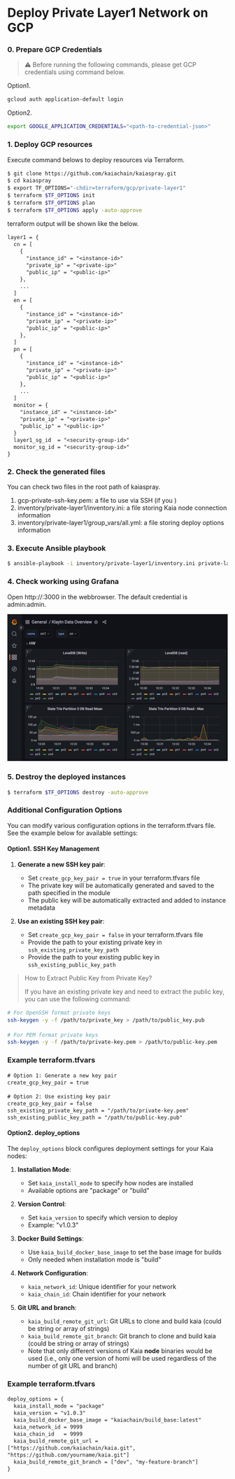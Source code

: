 # Deploy Private Layer1 Network on GCP

### 0. Prepare GCP Credentials
> :warning: Before running the following commands, please get GCP credentials using command below.

Option1.
```bash
gcloud auth application-default login
```
Option2.
```bash
export GOOGLE_APPLICATION_CREDENTIALS="<path-to-credential-json>"
```

### 1. Deploy GCP resources
Execute command belows to deploy resources via Terraform.
```bash
$ git clone https://github.com/kaiachain/kaiaspray.git
$ cd kaiaspray
$ export TF_OPTIONS="-chdir=terraform/gcp/private-layer1"
$ terraform $TF_OPTIONS init
$ terraform $TF_OPTIONS plan
$ terraform $TF_OPTIONS apply -auto-approve
```

terraform output will be shown like the below.
```hcl
layer1 = {
  cn = [
    {
      "instance_id" = "<instance-id>"
      "private_ip" = "<private-ip>"
      "public_ip" = "<public-ip>"
    },
    ...
  ]
  en = [
    {
      "instance_id" = "<instance-id>"
      "private_ip" = "<private-ip>"
      "public_ip" = "<public-ip>"
    },
  ]
  pn = [
    {
      "instance_id" = "<instance-id>"
      "private_ip" = "<private-ip>"
      "public_ip" = "<public-ip>"
    },
    ...
  ]
  monitor = {
    "instance_id" = "<instance-id>"
    "private_ip" = "<private-ip>"
    "public_ip" = "<public-ip>"
  }
  layer1_sg_id  = "<security-group-id>"
  monitor_sg_id = "<security-group-id>"
}
```

### 2. Check the generated files
You can check two files in the root path of kaiaspray.
1. gcp-private-ssh-key.pem: a file to use via SSH (if you )
2. inventory/private-layer1/inventory.ini: a file storing Kaia node connection information
3. inventory/private-layer1/group_vars/all.yml: a file storing deploy options information

### 3. Execute Ansible playbook
```bash
$ ansible-playbook -i inventory/private-layer1/inventory.ini private-layer1.yaml
```

### 4. Check working using Grafana
Open http://<monitor-public-ip>:3000 in the webbrowser. The default credential is admin:admin.

![Image](docs/img/grafana.png?raw=true)

### 5. Destroy the deployed instances
```bash
$ terraform $TF_OPTIONS destroy -auto-approve
```

### Additional Configuration Options

You can modify various configuration options in the terraform.tfvars file. See the example below for available settings:

#### Option1. SSH Key Management

1. **Generate a new SSH key pair**:
   - Set `create_gcp_key_pair = true` in your terraform.tfvars file
   - The private key will be automatically generated and saved to the path specified in the module
   - The public key will be automatically extracted and added to instance metadata

2. **Use an existing SSH key pair**:
   - Set `create_gcp_key_pair = false` in your terraform.tfvars file
   - Provide the path to your existing private key in `ssh_existing_private_key_path`
   - Provide the path to your existing public key in `ssh_existing_public_key_path`

> How to Extract Public Key from Private Key?
> 
> If you have an existing private key and need to extract the public key, you can use the following command:

```bash
# For OpenSSH format private keys
ssh-keygen -y -f /path/to/private_key > /path/to/public_key.pub

# For PEM format private keys
ssh-keygen -y -f /path/to/private-key.pem > /path/to/public-key.pem
```

### Example terraform.tfvars

```hcl
# Option 1: Generate a new key pair
create_gcp_key_pair = true

# Option 2: Use existing key pair
create_gcp_key_pair = false
ssh_existing_private_key_path = "/path/to/private-key.pem"
ssh_existing_public_key_path = "/path/to/public-key.pub"
```

#### Option2. deploy_options

The `deploy_options` block configures deployment settings for your Kaia nodes:

1. **Installation Mode**:
   - Set `kaia_install_mode` to specify how nodes are installed
   - Available options are "package" or "build"

2. **Version Control**:
   - Set `kaia_version` to specify which version to deploy
   - Example: "v1.0.3"

3. **Docker Build Settings**:
   - Use `kaia_build_docker_base_image` to set the base image for builds
   - Only needed when installation mode is "build"

4. **Network Configuration**:
   - `kaia_network_id`: Unique identifier for your network
   - `kaia_chain_id`: Chain identifier for your network

5. **Git URL and branch**:
   - `kaia_build_remote_git_url`: Git URLs to clone and build kaia (could be string or array of strings)
   - `kaia_build_remote_git_branch`: Git branch to clone and build kaia (could be string or array of strings)
   - Note that only different versions of Kaia **node** binaries would be used (i.e., only one version of homi will be used regardless of the number of git URL and branch)

### Example terraform.tfvars
```
deploy_options = {
  kaia_install_mode = "package"
  kaia_version = "v1.0.3"
  kaia_build_docker_base_image = "kaiachain/build_base:latest"
  kaia_network_id = 9999
  kaia_chain_id   = 9999
  kaia_build_remote_git_url = ["https://github.com/kaiachain/kaia.git", "https://github.com/yourname/kaia.git"]
  kaia_build_remote_git_branch = ["dev", "my-feature-branch"]
}
```
